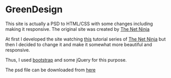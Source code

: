 # GreenDesign
This site is actually a PSD to HTML/CSS with some changes including making it responsive.
The original site was created by [The Net Ninja](http://thenetninja.co.uk)

At first I developed the site watching [this](https://www.youtube.com/playlist?list=PL4cUxeGkcC9jjVlRiZnRnAGFSCK3Lu_i-) tutorial series of [The Net Ninja](http://thenetninja.co.uk) but then I decided to change it and make it somewhat more beautiful and responsive. 

Thus, I used [bootstrap](http://getbootstrap.com) and some jQuery for this purpose.


The psd file can be downloaded from [here](http://www.freepik.com/free-psd/green-web-template-psd_685990.htm)
